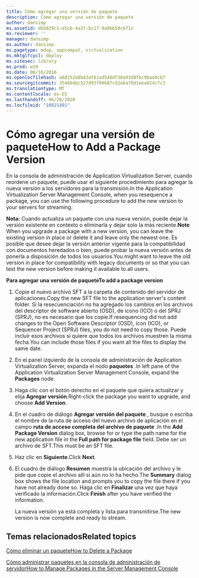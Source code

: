 ```yaml
---
title: Cómo agregar una versión de paquete
description: Cómo agregar una versión de paquete
author: dansimp
ms.assetid: dbb829c1-e5cb-4a2f-bc17-9a9bb50c671c
ms.reviewer: ''
manager: dansimp
ms.author: dansimp
ms.pagetype: mdop, appcompat, virtualization
ms.mktglfcycl: deploy
ms.sitesec: library
ms.prod: w10
ms.date: 06/16/2016
ms.openlocfilehash: a60252e8b43af61ad548df30a93d8fbc9bae0cb7
ms.sourcegitcommit: 354664bc527d93f80687cd2eba70d1eea024c7c3
ms.translationtype: MT
ms.contentlocale: es-ES
ms.lasthandoff: 06/26/2020
ms.locfileid: "10821401"
---
```

# <span data-ttu-id="7f6a6-103">Cómo agregar una versión de paquete</span><span class="sxs-lookup"><span data-stu-id="7f6a6-103">How to Add a Package Version</span></span>


<span data-ttu-id="7f6a6-104">En la consola de administración de Application Virtualization Server, cuando reordene un paquete, puede usar el siguiente procedimiento para agregar la nueva versión a los servidores para la transmisión.</span><span class="sxs-lookup"><span data-stu-id="7f6a6-104">In the Application Virtualization Server Management Console, when you resequence a package, you can use the following procedure to add the new version to your servers for streaming.</span></span>

<span data-ttu-id="7f6a6-105">**Nota:**  Cuando actualiza un paquete con una nueva versión, puede dejar la versión existente en contexto o eliminarla y dejar solo la más reciente.</span><span class="sxs-lookup"><span data-stu-id="7f6a6-105">**Note** When you upgrade a package with a new version, you can leave the existing version in place or delete it and leave only the newest one.</span></span> <span data-ttu-id="7f6a6-106">Es posible que desee dejar la versión anterior vigente para la compatibilidad con documentos heredados o bien, puede probar la nueva versión antes de ponerla a disposición de todos los usuarios.</span><span class="sxs-lookup"><span data-stu-id="7f6a6-106">You might want to leave the old version in place for compatibility with legacy documents or so that you can test the new version before making it available to all users.</span></span>

 

**<span data-ttu-id="7f6a6-107">Para agregar una versión de paquete</span><span class="sxs-lookup"><span data-stu-id="7f6a6-107">To add a package version</span></span>**

1.  <span data-ttu-id="7f6a6-108">Copie el nuevo archivo SFT a la carpeta de contenido del servidor de aplicaciones.</span><span class="sxs-lookup"><span data-stu-id="7f6a6-108">Copy the new SFT file to the application server's content folder.</span></span> <span data-ttu-id="7f6a6-109">Si la resecuenciación no ha agregado los cambios en los archivos del descriptor de software abierto (OSD), de icono (ICO) o del SPRJ (SPRJ), no es necesario que los copie.</span><span class="sxs-lookup"><span data-stu-id="7f6a6-109">If resequencing did not add changes to the Open Software Descriptor (OSD), icon (ICO), or Sequencer Project (SPRJ) files, you do not need to copy those.</span></span> <span data-ttu-id="7f6a6-110">Puede incluir esos archivos si quiere que todos los archivos muestren la misma fecha.</span><span class="sxs-lookup"><span data-stu-id="7f6a6-110">You can include those files if you want all the files to display the same date.</span></span>

2.  <span data-ttu-id="7f6a6-111">En el panel izquierdo de la consola de administración de Application Virtualization Server, expanda el nodo **paquetes** .</span><span class="sxs-lookup"><span data-stu-id="7f6a6-111">In left pane of the Application Virtualization Server Management Console, expand the **Packages** node.</span></span>

3.  <span data-ttu-id="7f6a6-112">Haga clic con el botón derecho en el paquete que quiera actualizar y elija **Agregar versión**.</span><span class="sxs-lookup"><span data-stu-id="7f6a6-112">Right-click the package you want to upgrade, and choose **Add Version**.</span></span>

4.  <span data-ttu-id="7f6a6-113">En el cuadro de diálogo **Agregar versión del paquete** , busque o escriba el nombre de la ruta de acceso del nuevo archivo de aplicación en el campo **ruta de acceso completa del archivo de paquete** .</span><span class="sxs-lookup"><span data-stu-id="7f6a6-113">In the **Add Package Version** dialog box, browse for or type the path name for the new application file in the **Full path for package file** field.</span></span> <span data-ttu-id="7f6a6-114">Debe ser un archivo de SFT.</span><span class="sxs-lookup"><span data-stu-id="7f6a6-114">This must be an SFT file.</span></span>

5.  <span data-ttu-id="7f6a6-115">Haz clic en **Siguiente**.</span><span class="sxs-lookup"><span data-stu-id="7f6a6-115">Click **Next**.</span></span>

6.  <span data-ttu-id="7f6a6-116">El cuadro de diálogo **Resumen** muestra la ubicación del archivo y le pide que copie el archivo allí si aún no lo ha hecho.</span><span class="sxs-lookup"><span data-stu-id="7f6a6-116">The **Summary** dialog box shows the file location and prompts you to copy the file there if you have not already done so.</span></span> <span data-ttu-id="7f6a6-117">Haga clic en **Finalizar** una vez que haya verificado la información.</span><span class="sxs-lookup"><span data-stu-id="7f6a6-117">Click **Finish** after you have verified the information.</span></span>

    <span data-ttu-id="7f6a6-118">La nueva versión ya está completa y lista para transmitirse.</span><span class="sxs-lookup"><span data-stu-id="7f6a6-118">The new version is now complete and ready to stream.</span></span>

## <span data-ttu-id="7f6a6-119">Temas relacionados</span><span class="sxs-lookup"><span data-stu-id="7f6a6-119">Related topics</span></span>


[<span data-ttu-id="7f6a6-120">Cómo eliminar un paquete</span><span class="sxs-lookup"><span data-stu-id="7f6a6-120">How to Delete a Package</span></span>](how-to-delete-a-packageserver.md)

[<span data-ttu-id="7f6a6-121">Cómo administrar paquetes en la consola de administración de servidor</span><span class="sxs-lookup"><span data-stu-id="7f6a6-121">How to Manage Packages in the Server Management Console</span></span>](how-to-manage-packages-in-the-server-management-console.md)

 

 





